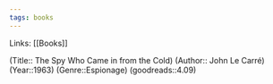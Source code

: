 ```yaml
---
tags: books
---
```

Links: [[Books]]

(Title:: The Spy Who Came in from the Cold)
(Author:: John Le Carré)
(Year::1963)
(Genre::Espionage)
(goodreads::4.09)









